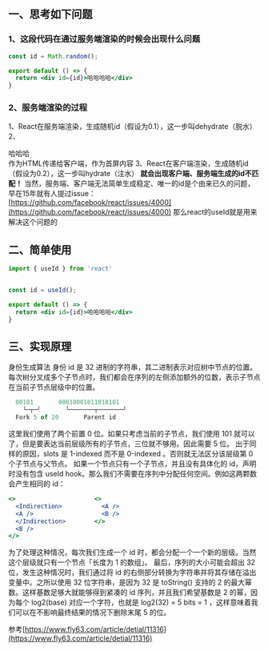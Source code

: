 ## 一、思考如下问题
### 1、这段代码在通过服务端渲染的时候会出现什么问题
```jsx
const id = Math.random();

export default () => {
  return <div id={id}>哈哈哈哈</div>
}
```
### 2、服务端渲染的过程
1、React在服务端渲染，生成随机id（假设为0.1），这一步叫dehydrate（脱水）
2、<div id="0.1">哈哈哈</div>作为HTML传递给客户端，作为首屏内容
3、React在客户端渲染，生成随机id（假设为0.2），这一步叫hydrate（注水）
**就会出现客户端、服务端生成的id不匹配！**
当然，服务端、客户端无法简单生成稳定、唯一的id是个由来已久的问题，早在15年就有人提过issue：
[https://github.com/facebook/react/issues/4000](https://github.com/facebook/react/issues/4000)
那么react的useId就是用来解决这个问题的
## 二、简单使用
```jsx
import { useId } from 'react'


const id = useId();

export default () => {
  return <div id={id}>哈哈哈哈</div>
}

```
## 三、实现原理
身份生成算法
身份 id 是 32 进制的字符串，其二进制表示对应树中节点的位置。
每次树分叉成多个子节点时，我们都会在序列的左侧添加额外的位数，表示子节点在当前子节点层级中的位置。
```jsx
  00101       00010001011010101
    ╰─┬─╯       ╰───────┬───────╯
  Fork 5 of 20       Parent id
```
这里我们使用了两个前置 0 位。如果只考虑当前的子节点，我们使用 101 就可以了，但是要表达当前层级所有的子节点，三位就不够用。因此需要 5 位。
出于同样的原因，slots 是 1-indexed 而不是 0-indexed 。否则就无法区分该层级第 0 个子节点与父节点。
如果一个节点只有一个子节点，并且没有具体化的 id，声明时没有包含 useId hook。那么我们不需要在序列中分配任何空间。例如这两颗数会产生相同的 id：
```jsx
<>                      <>
  <Indirection>           <A />
  <A />                   <B />
  </Indirection>        </>
  <B />
</>
```
为了处理这种情况，每次我们生成一个 id 时，都会分配一个一个新的层级。当然这个层级就只有一个节点「长度为 1 的数组」。
最后，序列的大小可能会超出 32 位，发生这种情况时，我们通过将 id 的右侧部分转换为字符串并将其存储在溢出变量中。之所以使用 32 位字符串，是因为 32 是 toString() 支持的 2 的最大幂数。这样基数足够大就能够得到紧凑的 id 序列，并且我们希望基数是 2 的幂，因为每个 log2(base) 对应一个字符，也就是 log2(32) = 5 bits = 1 ，这样意味着我们可以在不影响最终结果的情况下删除末尾 5 的位。







参考[https://www.fly63.com/article/detial/11316](https://www.fly63.com/article/detial/11316)
